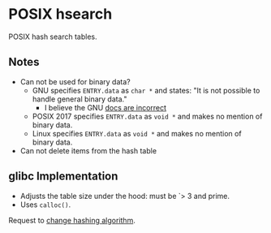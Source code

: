 # POSIX hsearch

POSIX hash search tables.

## Notes

* Can not be used for binary data?
  - GNU specifies `ENTRY.data` as `char *` and states: "It is not possible to handle general binary data."
    + I believe the GNU [docs are incorrect](https://sourceware.org/bugzilla/show_bug.cgi?id=17183)
  - POSIX 2017 specifies `ENTRY.data` as `void *` and makes no mention of binary data.
  - Linux specifies `ENTRY.data` as `void *` and makes no mention of binary data.
* Can not delete items from the hash table

## glibc Implementation

* Adjusts the table size under the hood: must be `> 3 and prime.
* Uses `calloc()`.

Request to [change hashing algorithm](https://sourceware.org/bugzilla/show_bug.cgi?id=25924).
